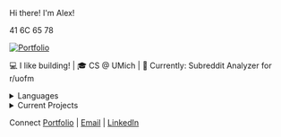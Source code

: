 Hi there! I'm Alex! 

41 6C 65 78  

[![Portfolio](https://img.shields.io/badge/Portfolio-Visit%20Site-blue)](https://alexcsalinas.github.io/personalsite/)

💻 I like building! | 🎓 CS @ UMich | 🔭 Currently: Subreddit Analyzer for r/uofm

<details>
<summary>Languages</summary>

![C++](https://img.shields.io/badge/C++-00599C?style=flat&logo=cplusplus&logoColor=white)
![Python](https://img.shields.io/badge/Python-3776AB?style=flat&logo=python&logoColor=white)
![Java](https://img.shields.io/badge/Java-007396?style=flat&logo=java&logoColor=white)
![JavaScript](https://img.shields.io/badge/JavaScript-F7DF1E?style=flat&logo=javascript&logoColor=black)
![HTML/CSS](https://img.shields.io/badge/HTML%2FCSS-E34F26?style=flat&logo=html5&logoColor=white)
</details>

<details>
<summary>Current Projects</summary>

- 📊 Subreddit Analyzer: Data visualization tool for r/uofm
- 🌐 [Personal Website](https://alexcsalinas.github.io/personalsite/)
</details>

Connect
[Portfolio](https://alexcsalinas.github.io/personalsite/) | 
[Email](mailto:alexsali@umich.edu) | 
[LinkedIn](https://www.linkedin.com/in/alexandercsalinas)
